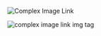 
![Complex Image Link](https://github.com/user-attachments/assets/3a1ed234-6bc6-4eb9-92c8-8493c6f0dd66)

<img src="https://github.com/user-attachments/assets/3a1ed234-6bc6-4eb9-92c8-8493c6f0dd66" alt="complex image link img tag" />
